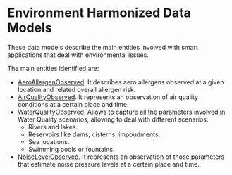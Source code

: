 # Environment Harmonized Data Models

These data models describe the main entities involved with smart applications that deal with environmental issues.

The main entities identified are:
+ [AeroAllergenObserved](../AeroAllergenObserved/doc/spec.md). It describes aero allergens observed at a given location and
  related overall allergen risk.
+ [AirQualityObserved](../AirQualityObserved/doc/spec.md). It represents an observation of air quality conditions at a certain place and time. 
+ [WaterQualityObserved](../WaterQualityObserved/doc/spec.md). Allows to capture all the parameters involved in
Water Quality scenarios, allowing to deal with different scenarios:
    + Rivers and lakes.
    + Reservoirs like dams, cisterns, impoudments.
    + Sea locations.
    + Swimming pools or fountains. 
+ [NoiseLevelObserved](../NoiseLevelObserved/doc/spec.md). It represents an observation of those parameters
that estimate noise pressure levels at a certain place and time. 
